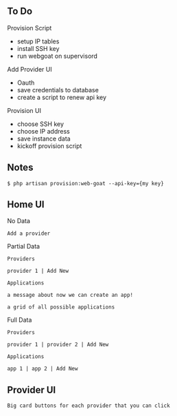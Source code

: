 
## To Do

Provision Script

* setup IP tables
* install SSH key
* run webgoat on supervisord

Add Provider UI

* Oauth
* save credentials to database
* create a script to renew api key

Provision UI

* choose SSH key
* choose IP address
* save instance data
* kickoff provision script

## Notes

`$ php artisan provision:web-goat --api-key={my key}`

## Home UI

No Data

```
Add a provider
```

Partial Data

```
Providers

provider 1 | Add New

Applications

a message about now we can create an app!

a grid of all possible applications

```

Full Data

```
Providers

provider 1 | provider 2 | Add New

Applications

app 1 | app 2 | Add New
```

## Provider UI

```
Big card buttons for each provider that you can click
```